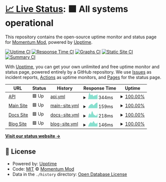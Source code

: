 # [📈 Live Status](https://status.momentum-mod.org): <!--live status--> **🟩 All systems operational**

This repository contains the open-source uptime monitor and status page for [Momentum Mod](https://momentum-mod.org), powered by [Upptime](https://github.com/upptime/upptime).

[![Uptime CI](https://github.com/momentum-mod/status/workflows/Uptime%20CI/badge.svg)](https://github.com/momentum-mod/status/actions?query=workflow%3A%22Uptime+CI%22)
[![Response Time CI](https://github.com/momentum-mod/status/workflows/Response%20Time%20CI/badge.svg)](https://github.com/momentum-mod/status/actions?query=workflow%3A%22Response+Time+CI%22)
[![Graphs CI](https://github.com/momentum-mod/status/workflows/Graphs%20CI/badge.svg)](https://github.com/momentum-mod/status/actions?query=workflow%3A%22Graphs+CI%22)
[![Static Site CI](https://github.com/momentum-mod/status/workflows/Static%20Site%20CI/badge.svg)](https://github.com/momentum-mod/status/actions?query=workflow%3A%22Static+Site+CI%22)
[![Summary CI](https://github.com/momentum-mod/status/workflows/Summary%20CI/badge.svg)](https://github.com/momentum-mod/status/actions?query=workflow%3A%22Summary+CI%22)

With [Upptime](https://upptime.js.org), you can get your own unlimited and free uptime monitor and status page, powered entirely by a GitHub repository. We use [Issues](https://github.com/momentum-mod/status/issues) as incident reports, [Actions](https://github.com/momentum-mod/status/actions) as uptime monitors, and [Pages](https://status.momentum-mod.org) for the status page.

<!--start: status pages-->
<!-- This summary is generated by Upptime (https://github.com/upptime/upptime) -->
<!-- Do not edit this manually, your changes will be overwritten -->
<!-- prettier-ignore -->
| URL | Status | History | Response Time | Uptime |
| --- | ------ | ------- | ------------- | ------ |
| <img alt="" src="https://momentum-mod.org/favicon.ico" height="13"> [API](https://api.momentum-mod.org/api-docs/) | 🟩 Up | [api.yml](https://github.com/momentum-mod/status/commits/HEAD/history/api.yml) | <details><summary><img alt="Response time graph" src="./graphs/api/response-time-week.png" height="20"> 344ms</summary><br><a href="https://status.momentum-mod.org/history/api"><img alt="Response time 333" src="https://img.shields.io/endpoint?url=https%3A%2F%2Fraw.githubusercontent.com%2Fmomentum-mod%2Fstatus%2FHEAD%2Fapi%2Fapi%2Fresponse-time.json"></a><br><a href="https://status.momentum-mod.org/history/api"><img alt="24-hour response time 401" src="https://img.shields.io/endpoint?url=https%3A%2F%2Fraw.githubusercontent.com%2Fmomentum-mod%2Fstatus%2FHEAD%2Fapi%2Fapi%2Fresponse-time-day.json"></a><br><a href="https://status.momentum-mod.org/history/api"><img alt="7-day response time 344" src="https://img.shields.io/endpoint?url=https%3A%2F%2Fraw.githubusercontent.com%2Fmomentum-mod%2Fstatus%2FHEAD%2Fapi%2Fapi%2Fresponse-time-week.json"></a><br><a href="https://status.momentum-mod.org/history/api"><img alt="30-day response time 315" src="https://img.shields.io/endpoint?url=https%3A%2F%2Fraw.githubusercontent.com%2Fmomentum-mod%2Fstatus%2FHEAD%2Fapi%2Fapi%2Fresponse-time-month.json"></a><br><a href="https://status.momentum-mod.org/history/api"><img alt="1-year response time 333" src="https://img.shields.io/endpoint?url=https%3A%2F%2Fraw.githubusercontent.com%2Fmomentum-mod%2Fstatus%2FHEAD%2Fapi%2Fapi%2Fresponse-time-year.json"></a></details> | <details><summary><a href="https://status.momentum-mod.org/history/api">100.00%</a></summary><a href="https://status.momentum-mod.org/history/api"><img alt="All-time uptime 100.00%" src="https://img.shields.io/endpoint?url=https%3A%2F%2Fraw.githubusercontent.com%2Fmomentum-mod%2Fstatus%2FHEAD%2Fapi%2Fapi%2Fuptime.json"></a><br><a href="https://status.momentum-mod.org/history/api"><img alt="24-hour uptime 100.00%" src="https://img.shields.io/endpoint?url=https%3A%2F%2Fraw.githubusercontent.com%2Fmomentum-mod%2Fstatus%2FHEAD%2Fapi%2Fapi%2Fuptime-day.json"></a><br><a href="https://status.momentum-mod.org/history/api"><img alt="7-day uptime 100.00%" src="https://img.shields.io/endpoint?url=https%3A%2F%2Fraw.githubusercontent.com%2Fmomentum-mod%2Fstatus%2FHEAD%2Fapi%2Fapi%2Fuptime-week.json"></a><br><a href="https://status.momentum-mod.org/history/api"><img alt="30-day uptime 100.00%" src="https://img.shields.io/endpoint?url=https%3A%2F%2Fraw.githubusercontent.com%2Fmomentum-mod%2Fstatus%2FHEAD%2Fapi%2Fapi%2Fuptime-month.json"></a><br><a href="https://status.momentum-mod.org/history/api"><img alt="1-year uptime 100.00%" src="https://img.shields.io/endpoint?url=https%3A%2F%2Fraw.githubusercontent.com%2Fmomentum-mod%2Fstatus%2FHEAD%2Fapi%2Fapi%2Fuptime-year.json"></a></details>
| <img alt="" src="https://icons.duckduckgo.com/ip3/momentum-mod.org.ico" height="13"> [Main Site](https://momentum-mod.org) | 🟩 Up | [main-site.yml](https://github.com/momentum-mod/status/commits/HEAD/history/main-site.yml) | <details><summary><img alt="Response time graph" src="./graphs/main-site/response-time-week.png" height="20"> 159ms</summary><br><a href="https://status.momentum-mod.org/history/main-site"><img alt="Response time 196" src="https://img.shields.io/endpoint?url=https%3A%2F%2Fraw.githubusercontent.com%2Fmomentum-mod%2Fstatus%2FHEAD%2Fapi%2Fmain-site%2Fresponse-time.json"></a><br><a href="https://status.momentum-mod.org/history/main-site"><img alt="24-hour response time 219" src="https://img.shields.io/endpoint?url=https%3A%2F%2Fraw.githubusercontent.com%2Fmomentum-mod%2Fstatus%2FHEAD%2Fapi%2Fmain-site%2Fresponse-time-day.json"></a><br><a href="https://status.momentum-mod.org/history/main-site"><img alt="7-day response time 159" src="https://img.shields.io/endpoint?url=https%3A%2F%2Fraw.githubusercontent.com%2Fmomentum-mod%2Fstatus%2FHEAD%2Fapi%2Fmain-site%2Fresponse-time-week.json"></a><br><a href="https://status.momentum-mod.org/history/main-site"><img alt="30-day response time 165" src="https://img.shields.io/endpoint?url=https%3A%2F%2Fraw.githubusercontent.com%2Fmomentum-mod%2Fstatus%2FHEAD%2Fapi%2Fmain-site%2Fresponse-time-month.json"></a><br><a href="https://status.momentum-mod.org/history/main-site"><img alt="1-year response time 196" src="https://img.shields.io/endpoint?url=https%3A%2F%2Fraw.githubusercontent.com%2Fmomentum-mod%2Fstatus%2FHEAD%2Fapi%2Fmain-site%2Fresponse-time-year.json"></a></details> | <details><summary><a href="https://status.momentum-mod.org/history/main-site">100.00%</a></summary><a href="https://status.momentum-mod.org/history/main-site"><img alt="All-time uptime 100.00%" src="https://img.shields.io/endpoint?url=https%3A%2F%2Fraw.githubusercontent.com%2Fmomentum-mod%2Fstatus%2FHEAD%2Fapi%2Fmain-site%2Fuptime.json"></a><br><a href="https://status.momentum-mod.org/history/main-site"><img alt="24-hour uptime 100.00%" src="https://img.shields.io/endpoint?url=https%3A%2F%2Fraw.githubusercontent.com%2Fmomentum-mod%2Fstatus%2FHEAD%2Fapi%2Fmain-site%2Fuptime-day.json"></a><br><a href="https://status.momentum-mod.org/history/main-site"><img alt="7-day uptime 100.00%" src="https://img.shields.io/endpoint?url=https%3A%2F%2Fraw.githubusercontent.com%2Fmomentum-mod%2Fstatus%2FHEAD%2Fapi%2Fmain-site%2Fuptime-week.json"></a><br><a href="https://status.momentum-mod.org/history/main-site"><img alt="30-day uptime 100.00%" src="https://img.shields.io/endpoint?url=https%3A%2F%2Fraw.githubusercontent.com%2Fmomentum-mod%2Fstatus%2FHEAD%2Fapi%2Fmain-site%2Fuptime-month.json"></a><br><a href="https://status.momentum-mod.org/history/main-site"><img alt="1-year uptime 100.00%" src="https://img.shields.io/endpoint?url=https%3A%2F%2Fraw.githubusercontent.com%2Fmomentum-mod%2Fstatus%2FHEAD%2Fapi%2Fmain-site%2Fuptime-year.json"></a></details>
| <img alt="" src="https://icons.duckduckgo.com/ip3/docs.momentum-mod.org.ico" height="13"> [Docs Site](https://docs.momentum-mod.org) | 🟩 Up | [docs-site.yml](https://github.com/momentum-mod/status/commits/HEAD/history/docs-site.yml) | <details><summary><img alt="Response time graph" src="./graphs/docs-site/response-time-week.png" height="20"> 218ms</summary><br><a href="https://status.momentum-mod.org/history/docs-site"><img alt="Response time 232" src="https://img.shields.io/endpoint?url=https%3A%2F%2Fraw.githubusercontent.com%2Fmomentum-mod%2Fstatus%2FHEAD%2Fapi%2Fdocs-site%2Fresponse-time.json"></a><br><a href="https://status.momentum-mod.org/history/docs-site"><img alt="24-hour response time 251" src="https://img.shields.io/endpoint?url=https%3A%2F%2Fraw.githubusercontent.com%2Fmomentum-mod%2Fstatus%2FHEAD%2Fapi%2Fdocs-site%2Fresponse-time-day.json"></a><br><a href="https://status.momentum-mod.org/history/docs-site"><img alt="7-day response time 218" src="https://img.shields.io/endpoint?url=https%3A%2F%2Fraw.githubusercontent.com%2Fmomentum-mod%2Fstatus%2FHEAD%2Fapi%2Fdocs-site%2Fresponse-time-week.json"></a><br><a href="https://status.momentum-mod.org/history/docs-site"><img alt="30-day response time 217" src="https://img.shields.io/endpoint?url=https%3A%2F%2Fraw.githubusercontent.com%2Fmomentum-mod%2Fstatus%2FHEAD%2Fapi%2Fdocs-site%2Fresponse-time-month.json"></a><br><a href="https://status.momentum-mod.org/history/docs-site"><img alt="1-year response time 232" src="https://img.shields.io/endpoint?url=https%3A%2F%2Fraw.githubusercontent.com%2Fmomentum-mod%2Fstatus%2FHEAD%2Fapi%2Fdocs-site%2Fresponse-time-year.json"></a></details> | <details><summary><a href="https://status.momentum-mod.org/history/docs-site">100.00%</a></summary><a href="https://status.momentum-mod.org/history/docs-site"><img alt="All-time uptime 100.00%" src="https://img.shields.io/endpoint?url=https%3A%2F%2Fraw.githubusercontent.com%2Fmomentum-mod%2Fstatus%2FHEAD%2Fapi%2Fdocs-site%2Fuptime.json"></a><br><a href="https://status.momentum-mod.org/history/docs-site"><img alt="24-hour uptime 100.00%" src="https://img.shields.io/endpoint?url=https%3A%2F%2Fraw.githubusercontent.com%2Fmomentum-mod%2Fstatus%2FHEAD%2Fapi%2Fdocs-site%2Fuptime-day.json"></a><br><a href="https://status.momentum-mod.org/history/docs-site"><img alt="7-day uptime 100.00%" src="https://img.shields.io/endpoint?url=https%3A%2F%2Fraw.githubusercontent.com%2Fmomentum-mod%2Fstatus%2FHEAD%2Fapi%2Fdocs-site%2Fuptime-week.json"></a><br><a href="https://status.momentum-mod.org/history/docs-site"><img alt="30-day uptime 100.00%" src="https://img.shields.io/endpoint?url=https%3A%2F%2Fraw.githubusercontent.com%2Fmomentum-mod%2Fstatus%2FHEAD%2Fapi%2Fdocs-site%2Fuptime-month.json"></a><br><a href="https://status.momentum-mod.org/history/docs-site"><img alt="1-year uptime 100.00%" src="https://img.shields.io/endpoint?url=https%3A%2F%2Fraw.githubusercontent.com%2Fmomentum-mod%2Fstatus%2FHEAD%2Fapi%2Fdocs-site%2Fuptime-year.json"></a></details>
| <img alt="" src="https://icons.duckduckgo.com/ip3/blog.momentum-mod.org.ico" height="13"> [Blog Site](https://blog.momentum-mod.org) | 🟩 Up | [blog-site.yml](https://github.com/momentum-mod/status/commits/HEAD/history/blog-site.yml) | <details><summary><img alt="Response time graph" src="./graphs/blog-site/response-time-week.png" height="20"> 146ms</summary><br><a href="https://status.momentum-mod.org/history/blog-site"><img alt="Response time 195" src="https://img.shields.io/endpoint?url=https%3A%2F%2Fraw.githubusercontent.com%2Fmomentum-mod%2Fstatus%2FHEAD%2Fapi%2Fblog-site%2Fresponse-time.json"></a><br><a href="https://status.momentum-mod.org/history/blog-site"><img alt="24-hour response time 156" src="https://img.shields.io/endpoint?url=https%3A%2F%2Fraw.githubusercontent.com%2Fmomentum-mod%2Fstatus%2FHEAD%2Fapi%2Fblog-site%2Fresponse-time-day.json"></a><br><a href="https://status.momentum-mod.org/history/blog-site"><img alt="7-day response time 146" src="https://img.shields.io/endpoint?url=https%3A%2F%2Fraw.githubusercontent.com%2Fmomentum-mod%2Fstatus%2FHEAD%2Fapi%2Fblog-site%2Fresponse-time-week.json"></a><br><a href="https://status.momentum-mod.org/history/blog-site"><img alt="30-day response time 171" src="https://img.shields.io/endpoint?url=https%3A%2F%2Fraw.githubusercontent.com%2Fmomentum-mod%2Fstatus%2FHEAD%2Fapi%2Fblog-site%2Fresponse-time-month.json"></a><br><a href="https://status.momentum-mod.org/history/blog-site"><img alt="1-year response time 195" src="https://img.shields.io/endpoint?url=https%3A%2F%2Fraw.githubusercontent.com%2Fmomentum-mod%2Fstatus%2FHEAD%2Fapi%2Fblog-site%2Fresponse-time-year.json"></a></details> | <details><summary><a href="https://status.momentum-mod.org/history/blog-site">100.00%</a></summary><a href="https://status.momentum-mod.org/history/blog-site"><img alt="All-time uptime 100.00%" src="https://img.shields.io/endpoint?url=https%3A%2F%2Fraw.githubusercontent.com%2Fmomentum-mod%2Fstatus%2FHEAD%2Fapi%2Fblog-site%2Fuptime.json"></a><br><a href="https://status.momentum-mod.org/history/blog-site"><img alt="24-hour uptime 100.00%" src="https://img.shields.io/endpoint?url=https%3A%2F%2Fraw.githubusercontent.com%2Fmomentum-mod%2Fstatus%2FHEAD%2Fapi%2Fblog-site%2Fuptime-day.json"></a><br><a href="https://status.momentum-mod.org/history/blog-site"><img alt="7-day uptime 100.00%" src="https://img.shields.io/endpoint?url=https%3A%2F%2Fraw.githubusercontent.com%2Fmomentum-mod%2Fstatus%2FHEAD%2Fapi%2Fblog-site%2Fuptime-week.json"></a><br><a href="https://status.momentum-mod.org/history/blog-site"><img alt="30-day uptime 100.00%" src="https://img.shields.io/endpoint?url=https%3A%2F%2Fraw.githubusercontent.com%2Fmomentum-mod%2Fstatus%2FHEAD%2Fapi%2Fblog-site%2Fuptime-month.json"></a><br><a href="https://status.momentum-mod.org/history/blog-site"><img alt="1-year uptime 100.00%" src="https://img.shields.io/endpoint?url=https%3A%2F%2Fraw.githubusercontent.com%2Fmomentum-mod%2Fstatus%2FHEAD%2Fapi%2Fblog-site%2Fuptime-year.json"></a></details>

<!--end: status pages-->

[**Visit our status website →**](https://status.momentum-mod.org)

## 📄 License

- Powered by: [Upptime](https://github.com/upptime/upptime)
- Code: [MIT](./LICENSE) © [Momentum Mod](https://momentum-mod.org)
- Data in the `./history` directory: [Open Database License](https://opendatacommons.org/licenses/odbl/1-0/)
